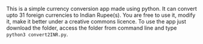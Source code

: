 This is a simple currency conversion app made using python. It can convert upto 31 foreign currencies to Indian Rupee(s). You are free to use it, modify it, make it better under a creative commons licence. To use the app just download the folder, access the folder from command line and type <code> python3 convert2INR.py</code>.